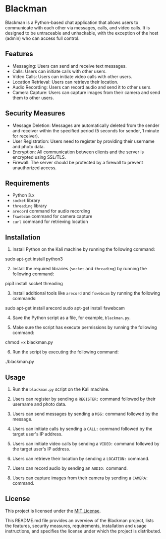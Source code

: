 # Blackman

Blackman is a Python-based chat application that allows users to communicate with each other via messages, calls, and video calls. It is designed to be untraceable and unhackable, with the exception of the host (admin) who can access full control.

## Features

- Messaging: Users can send and receive text messages.
- Calls: Users can initiate calls with other users.
- Video Calls: Users can initiate video calls with other users.
- Location Retrieval: Users can retrieve their location.
- Audio Recording: Users can record audio and send it to other users.
- Camera Capture: Users can capture images from their camera and send them to other users.

## Security Measures

- Message Deletion: Messages are automatically deleted from the sender and receiver within the specified period (5 seconds for sender, 1 minute for receiver).
- User Registration: Users need to register by providing their username and photo data.
- Encryption: All communication between clients and the server is encrypted using SSL/TLS.
- Firewall: The server should be protected by a firewall to prevent unauthorized access.

## Requirements

- Python 3.x
- `socket` library
- `threading` library
- `arecord` command for audio recording
- `fswebcam` command for camera capture
- `curl` command for retrieving location

## Installation

1. Install Python on the Kali machine by running the following command:

sudo apt-get install python3


2. Install the required libraries (`socket` and `threading`) by running the following command:

pip3 install socket threading


3. Install additional tools like `arecord` and `fswebcam` by running the following commands:

sudo apt-get install arecord sudo apt-get install fswebcam


4. Save the Python script as a file, for example, `blackman.py`.


5. Make sure the script has execute permissions by running the following command:

chmod +x blackman.py


6. Run the script by executing the following command:

./blackman.py


## Usage


1. Run the `blackman.py` script on the Kali machine.

2. Users can register by sending a `REGISTER:` command followed by their username and photo data.

3. Users can send messages by sending a `MSG:` command followed by the message.

4. Users can initiate calls by sending a `CALL:` command followed by the target user's IP address.

5. Users can initiate video calls by sending a `VIDEO:` command followed by the target user's IP address.

6. Users can retrieve their location by sending a `LOCATION:` command.

7. Users can record audio by sending an `AUDIO:` command.

8. Users can capture images from their camera by sending a `CAMERA:` command.


## License


This project is licensed under the [MIT License](LICENSE).

This README.md file provides an overview of the Blackman project, lists the features, security measures, requirements, installation and usage instructions, and specifies the license under which the project is distributed.


